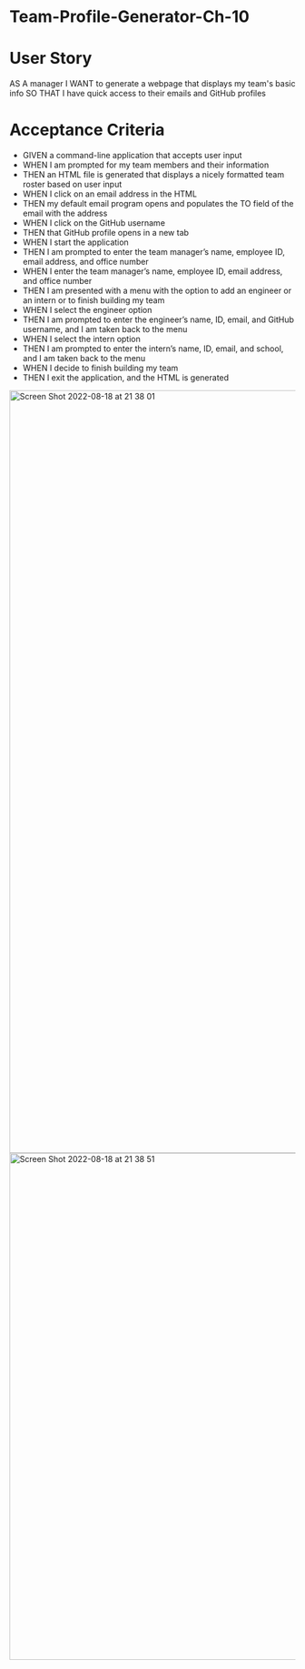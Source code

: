 # Team-Profile-Generator-Ch-10

# User Story
AS A manager
I WANT to generate a webpage that displays my team's basic info
SO THAT I have quick access to their emails and GitHub profiles


# Acceptance Criteria
- GIVEN a command-line application that accepts user input
- WHEN I am prompted for my team members and their information
- THEN an HTML file is generated that displays a nicely formatted team roster based on user input
- WHEN I click on an email address in the HTML
- THEN my default email program opens and populates the TO field of the email with the address
- WHEN I click on the GitHub username
- THEN that GitHub profile opens in a new tab
- WHEN I start the application
- THEN I am prompted to enter the team manager’s name, employee ID, email address, and office number
- WHEN I enter the team manager’s name, employee ID, email address, and office number
- THEN I am presented with a menu with the option to add an engineer or an intern or to finish building my team
- WHEN I select the engineer option
- THEN I am prompted to enter the engineer’s name, ID, email, and GitHub username, and I am taken back to the menu
- WHEN I select the intern option
- THEN I am prompted to enter the intern’s name, ID, email, and school, and I am taken back to the menu
- WHEN I decide to finish building my team
- THEN I exit the application, and the HTML is generated

<img width="1341" alt="Screen Shot 2022-08-18 at 21 38 01" src="https://user-images.githubusercontent.com/105763252/185524033-2992bab0-534d-4ee1-9c00-fe805af1e217.png">


<img width="891" alt="Screen Shot 2022-08-18 at 21 38 51" src="https://user-images.githubusercontent.com/105763252/185524042-1a0fc1b3-b293-45e0-80de-3d7d04394662.png">




